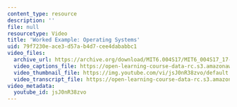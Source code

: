 ```yaml
---
content_type: resource
description: ''
file: null
resourcetype: Video
title: 'Worked Example: Operating Systems'
uid: 79f7230e-ace3-d57a-b4d7-cee4dababbc1
video_files:
  archive_url: https://archive.org/download/MIT6.004S17/MIT6_004S17_17-02-06-01_300k.mp4
  video_captions_file: https://open-learning-course-data-rc.s3.amazonaws.com/6-004-computation-structures-spring-2017/f61262365656582993ed97bf1efc8c14_jsJ0nR38zvo.vtt
  video_thumbnail_file: https://img.youtube.com/vi/jsJ0nR38zvo/default.jpg
  video_transcript_file: https://open-learning-course-data-rc.s3.amazonaws.com/6-004-computation-structures-spring-2017/d17c5638ee2a1c8d1be4d87b924da3f9_jsJ0nR38zvo.pdf
video_metadata:
  youtube_id: jsJ0nR38zvo
---
```

